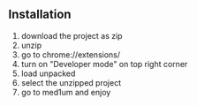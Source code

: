 ## Installation
1. download the project as zip
2. unzip
3. go to chrome://extensions/
4. turn on "Developer mode" on top right corner
5. load unpacked
6. select the unzipped project
7. go to med1um and enjoy
